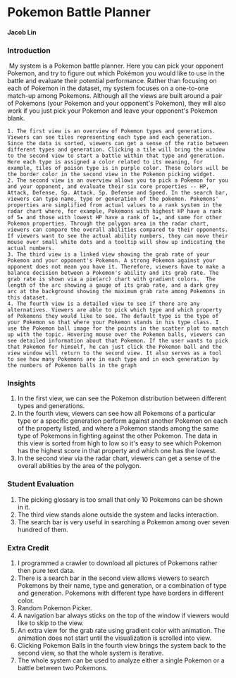 # Pokemon Battle Planner 

#### Jacob Lin

### Introduction

​	My system is a Pokemon battle planner. Here you can pick your opponent Pokemon, and try to figure out which Pokémon you would like to use in the battle and evaluate their potential performance. Rather than focusing on each of Pokemon in the dataset, my system focuses on a one-to-one match-up among Pokemons. Although all the views are built around a pair of Pokemons (your Pokemon and your opponent's Pokemon), they will also work if you just pick your Pokemon and leave your opponent's Pokemon blank. 

   	1. The first view is an overview of Pokemon types and generations. Viewers can see tiles representing each type and each generation. Since the data is sorted, viewers can get a sense of the ratio between different types and generation. Clicking a tile will bring the window to the second view to start a battle within that type and generation. Here each type is assigned a color related to its meaning, for example, tiles of poison type is in purple color. These colors will be the border color in the second view in the Pokemon picking widget.
   	2. The second view is an overview allows you to pick a Pokemon for you and your opponent, and evaluate their six core properties -- HP, Attack, Defense, Sp. Attack, Sp. Defense and Speed. In the search bar, viewers can type name, type or generation of the pokemon. Pokemons' properties are simplified from actual values to a rank system in the radar chart where, for example, Pokemons with highest HP have a rank of 5★ and those with lowest HP have a rank of 1★, and same for other Pokemon properties. Through the polygon area in the radar chart, viewers can compare the overall abilities compared to their opponents. If viewers want to see the actual ability numbers, they can move their mouse over small white dots and a tooltip will show up indicating the actual numbers.
   	3. The third view is a linked view showing the grab rate of your Pokemon and your opponent's Pokemon. A strong Pokemon against your opponent does not mean you have it. Therefore, viewers have to make a balance decision between a Pokemon's ability and its grab rate. The grab rate is shown via a pie(arc) chart with gradient colors.  The length of the arc showing a gauge of its grab rate, and a dark grey arc at the background showing the maximum grab rate among Pokemons in this dataset.
   	4. The fourth view is a detailed view to see if there are any alternatives. Viewers are able to pick which type and which property of Pokemons they would like to see. The default type is the type of your Pokemon so that where your Pokemon stands in his type class. I use the Pokemon ball image for the points in the scatter plot to match up with the topic. Hovering mouse over the Pokemon balls, viewers can see detailed information about that Pokemon. If the user wants to pick that Pokemon for himself, he can just click the Pokemon ball and the view window will return to the second view. It also serves as a tool to see how many Pokemons are in each type and in each generation by the numbers of Pokemon balls in the graph

### Insights

1. In the first view, we can see the Pokemon distribution between different types and generations.
2. In the fourth view, viewers can see how all Pokemons of a particular type or a specific generation perform against another Pokemon on each of the property listed, and where a Pokemon stands among the same type of Pokemons in fighting against the other Pokemon. The data in this view is sorted from high to low so it's easy to see which Pokemon has the highest score in that property and which one has the lowest.
3. In the second view via the radar chart, viewers can get a sense of the overall abilities by the area of the polygon.

### Student Evaluation

1. The picking glossary is too small that only 10 Pokemons can be shown in it.
2. The third view stands alone outside the system and lacks interaction.
3. The search bar is very useful in searching a Pokemon among over seven hundred of them.

### Extra Credit

1. I programmed a crawler to download all pictures of Pokemons rather then pure text data.
2. There is a search bar in the second view allows viewers to search Pokemons by their name, type and generation, or a combination of type and generation. Pokemons with different type have borders in different color. 
3. Random Pokemon Picker.
4. A navigation bar always sticks on the top of the window if viewers would like to skip to the view.
5. An extra view for the grab rate using gradient color with animation. The animation does not start until the visualization is scrolled into view. 
6. Clicking Pokemon Balls in the fourth view brings the system back to the second view, so that the whole system is iterative.
7. The whole system can be used to analyze either a single Pokemon or a battle between two Pokemons.

